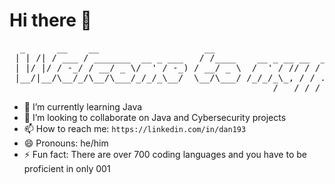 <p><b><h1> Hi there 👋
</h1></b></p>


<pre>
  _      __    __                    __                                   ____ __   
 | | /| / ___ / _______  __ _ ___   / /____    __ _ __ __  ___  _______  / _(_/ ___ 
 | |/ |/ / -_/ / __/ _ \/  ' / -_) / __/ _ \  /  ' / // / / _ \/ __/ _ \/ _/ / / -_)
 |__/|__/\__/_/\__/\___/_/_/_\__/  \__/\___/ /_/_/_\_, / / .__/_/  \___/_//_/_/\__/ 
                                                  /___/ /_/                         
</pre>

- 🌱 I’m currently learning Java
- 👯 I’m looking to collaborate on Java and Cybersecurity projects 
- 📫 How to reach me: ```https://linkedin.com/in/dan193 ```
- 😄 Pronouns: he/him
- ⚡ Fun fact: There are over 700 coding languages and you have to be proficient in only 001

